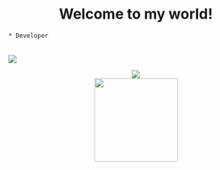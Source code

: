 <h1 align="center">Welcome to my world!</h1>

```
* Developer
```

<div style="display: inline_block"><br>
  <img src="https://skills.thijs.gg/icons?i=js,php,nodejs,java,mysql,mongodb,express,typescript">
</div>

<p align="center">
  <img src="https://github-readme-stats.vercel.app/api?username=M4rdokBinary&include_all_commits=true&count_private=true&show_icons=true&line_height=20&title_color=fff&icon_color=fff&text_color=fff&bg_color=0,000,141321"><br>
  <img height="165" src="https://github-readme-stats.vercel.app/api/top-langs/?username=M4rdokBinary&title_color=fff&text_color=fff&bg_color=0,000,141321"> 
</p>
